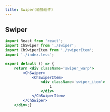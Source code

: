 ```yaml
---
title: Swiper(轮播组件)
---
```


## Swiper

```jsx
import React from 'react';
import ChSwiper from './swiper';
import ChSwiperItem from './swiperItem';
import './index.less';

export default () => { 
    return <div className='swiper_warp'>
        <ChSwiper>
            <ChSwiperItem>
                <div className='swiper_item'>
                    1
                </div>
            </ChSwiperItem>
        </ChSwiper>
    </div>;}

 


```


<!-- More skills for writing demo: https://d.umijs.org/guide/demo-principle -->
